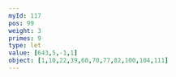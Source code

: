 ```yaml
---
myId: 117
pos: 99
weight: 3
primes: 9
type: let
value: [643,5,-1,1]
object: [1,10,22,39,60,70,77,82,100,104,111]
---
```

